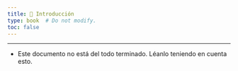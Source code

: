 ```yaml
---
title: 📜 Introducción
type: book  # Do not modify.
toc: false
---
```


---

* Este documento no está del todo terminado. Léanlo teniendo en cuenta esto.